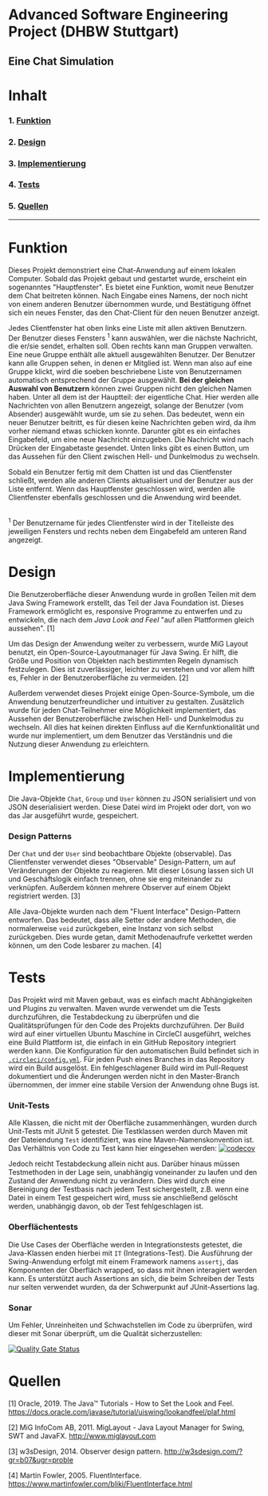 # Advanced Software Engineering Project (DHBW Stuttgart)
## Eine Chat Simulation


# Inhalt
### 1. [Funktion](#1)
### 2. [Design](#design)
### 3. [Implementierung](#Implementation)
### 4. [Tests](#testing)
### 5. [Quellen](#5)

-----

# Funktion <a name="1"><a/>

Dieses Projekt demonstriert eine Chat-Anwendung auf einem lokalen Computer. Sobald das Projekt gebaut und gestartet wurde, erscheint ein sogenanntes "Hauptfenster". Es bietet eine Funktion, womit neue Benutzer dem Chat beitreten können. Nach Eingabe eines Namens, der noch nicht von einem anderen Benutzer übernommen wurde, und Bestätigung öffnet sich ein neues Fenster, das den Chat-Client für den neuen Benutzer anzeigt.

Jedes Clientfenster hat oben links eine Liste mit allen aktiven Benutzern. Der Benutzer dieses Fensters <sup>1</sup> kann auswählen, wer die nächste Nachricht, die er/sie sendet, erhalten soll.
Oben rechts kann man Gruppen verwalten. Eine neue Gruppe enthält alle aktuell ausgewählten Benutzer. Der Benutzer kann alle Gruppen sehen, in denen er Mitglied ist. Wenn man also auf eine Gruppe klickt, wird die soeben beschriebene Liste von Benutzernamen automatisch entsprechend der Gruppe ausgewählt. **Bei der gleichen Auswahl von Benutzern** können zwei Gruppen nicht den gleichen Namen haben.
Unter all dem ist der Hauptteil: der eigentliche Chat. Hier werden alle Nachrichten von allen Benutzern angezeigt, solange der Benutzer (vom Absender) ausgewählt wurde, um sie zu sehen. Das bedeutet, wenn ein neuer Benutzer beitritt, es für diesen keine Nachrichten geben wird, da ihm vorher niemand etwas schicken konnte.
Darunter gibt es ein einfaches Eingabefeld, um eine neue Nachricht einzugeben. Die Nachricht wird nach Drücken der Eingabetaste gesendet. 
Unten links gibt es einen Button, um das Aussehen für den Client zwischen Hell- und Dunkelmodus zu wechseln. 

Sobald ein Benutzer fertig mit dem Chatten ist und das Clientfenster schließt, werden alle anderen Clients aktualisiert und der Benutzer aus der Liste entfernt. Wenn das Hauptfenster geschlossen wird, werden alle Clientfenster ebenfalls geschlossen und die Anwendung wird beendet.

<br/>
<sup>1</sup> Der Benutzername für jedes Clientfenster wird in der Titelleiste des jeweiligen Fensters und rechts neben dem Eingabefeld am unteren Rand angezeigt.

# Design
Die Benutzeroberfläche dieser Anwendung wurde in großen Teilen mit dem Java Swing Framework erstellt, das Teil der Java Foundation ist. Dieses Framework ermöglicht es, responsive Programme zu entwerfen und zu entwickeln, die nach dem *Java Look and Feel* "auf allen Plattformen gleich aussehen". [1]

Um das Design der Anwendung weiter zu verbessern, wurde MiG Layout benutzt, ein Open-Source-Layoutmanager für Java Swing. Er hilft, die Größe und Position von Objekten nach bestimmten Regeln dynamisch festzulegen. Dies ist zuverlässiger, leichter zu verstehen und vor allem hilft es, Fehler in der Benutzeroberfläche zu vermeiden. [2]

Außerdem verwendet dieses Projekt einige Open-Source-Symbole, um die Anwendung benutzerfreundlicher und intuitiver zu gestalten. Zusätzlich wurde für jeden Chat-Teilnehmer eine Möglichkeit implementiert, das Aussehen der Benutzeroberfläche zwischen Hell- und Dunkelmodus zu wechseln. All dies hat keinen direkten Einfluss auf die Kernfunktionalität und wurde nur implementiert, um dem Benutzer das Verständnis und die Nutzung dieser Anwendung zu erleichtern.

# Implementierung
 Die Java-Objekte `Chat`, `Group` und `User` können zu JSON serialisiert und von JSON deserialisiert werden. Diese Datei wird im Projekt oder dort, von wo das Jar ausgeführt wurde, gespeichert.

### Design Patterns <a name="4"><a/>
 Der `Chat` und der `User` sind beobachtbare Objekte (observable). Das Clientfenster verwendet dieses "Observable" Design-Pattern, um auf Veränderungen der Objekte zu reagieren. Mit dieser Lösung lassen sich UI und Geschäftslogik einfach trennen, ohne sie eng miteinander zu verknüpfen. Außerdem können mehrere Observer auf einem Objekt registriert werden. [3]

Alle Java-Objekte wurden nach dem "Fluent Interface" Design-Pattern entworfen. Das bedeutet, dass alle Setter oder andere Methoden, die normalerweise `void` zurückgeben, eine Instanz von sich selbst zurückgeben. Dies wurde getan, damit Methodenaufrufe verkettet werden können, um den Code lesbarer zu machen. [4]

# Tests

Das Projekt wird mit Maven gebaut, was es einfach macht Abhängigkeiten und Plugins zu verwalten. Maven wurde verwendet um die Tests durchzuführen, die Testabdeckung zu überprüfen und die Qualitätsprüfungen für den Code des Projekts durchzuführen. Der Build wird auf einer virtuellen Ubuntu Maschine in CircleCI ausgeführt, welches eine Build Plattform ist, die einfach in ein GitHub Repository integriert werden kann. Die Konfiguration für den automatischen Build befindet sich in [`.circleci/config.yml`](.circleci/config.yml). Für jeden Push eines Branches in das Repository wird ein Build ausgelöst. Ein fehlgeschlagener Build wird im Pull-Request dokumentiert und die Änderungen werden nicht in den Master-Branch übernommen, der immer eine stabile Version der Anwendung ohne Bugs ist.

### Unit-Tests

Alle Klassen, die nicht mit der Oberfläche zusammenhängen, wurden durch Unit-Tests mit JUnit 5 getestet. Die Testklassen werden durch Maven mit der Dateiendung `Test` identifiziert, was eine Maven-Namenskonvention ist. Das Verhältnis von Code zu Test kann hier eingesehen werden: [![codecov](https://codecov.io/gh/ingokuba/swing-chat/branch/master/graph/badge.svg)](https://codecov.io/gh/ingokuba/swing-chat)

Jedoch reicht Testabdeckung allein nicht aus. Darüber hinaus müssen Testmethoden in der Lage sein, unabhängig voneinander zu laufen und den Zustand der Anwendung nicht zu verändern. Dies wird durch eine Bereinigung der Testbasis nach jedem Test sichergestellt, z.B. wenn eine Datei in einem Test gespeichert wird, muss sie anschließend gelöscht werden, unabhängig davon, ob der Test fehlgeschlagen ist.

### Oberflächentests

Die Use Cases der Oberfläche werden in Integrationstests getestet, die Java-Klassen enden hierbei mit `IT` (Integrations-Test). Die Ausführung der Swing-Anwendung erfolgt mit einem Framework namens `assertj`, das Komponenten der Oberfläch wrapped, so dass mit ihnen interagiert werden kann. Es unterstützt auch Assertions an sich, die beim Schreiben der Tests nur selten verwendet wurden, da der Schwerpunkt auf JUnit-Assertions lag.

### Sonar

Um Fehler, Unreinheiten und Schwachstellen im Code zu überprüfen, wird dieser mit Sonar überprüft, um die Qualität sicherzustellen:

[![Quality Gate Status](https://sonarcloud.io/api/project_badges/measure?project=ingokuba_swing-chat&metric=alert_status)](https://sonarcloud.io/dashboard?id=ingokuba_swing-chat)


# Quellen
[1] Oracle, 2019. The Java™ Tutorials - How to Set the Look and Feel. https://docs.oracle.com/javase/tutorial/uiswing/lookandfeel/plaf.html

[2] MiG InfoCom AB, 2011. MigLayout - Java Layout Manager for Swing, SWT and JavaFX. http://www.miglayout.com

[3] w3sDesign, 2014. Observer design pattern. http://w3sdesign.com/?gr=b07&ugr=proble

[4] Martin Fowler, 2005. FluentInterface. https://www.martinfowler.com/bliki/FluentInterface.html